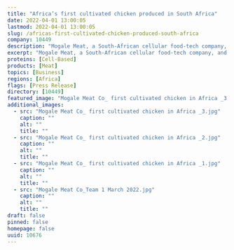 ```yaml
---
title: "Africa’s first cultivated chicken produced in South Africa"
date: 2022-04-01 13:00:05
lastmod: 2022-04-01 13:00:05
slug: /africas-first-cultivated-chicken-produced-south-africa
company: 10449
description: "Mogale Meat, a South-African cellular food-tech company, and their team showcased Africa’s first cultivated chicken on March 30th, 2022. This action not only represents a first for Africa, but also the birth of a major new technological drive to produce more essential animal protein for people. Cultivated meat is a potential game-changer for the planet, and more specifically for Africa’s biodiversity and wildlife conservation."
excerpt: "Mogale Meat, a South-African cellular food-tech company, and their team showcased Africa’s first cultivated chicken on March 30th, 2022. This action not only represents a first for Africa, but also the birth of a major new technological drive to produce more essential animal protein for people. Cultivated meat is a potential game-changer for the planet, and more specifically for Africa’s biodiversity and wildlife conservation."
proteins: [Cell-Based]
products: [Meat]
topics: [Business]
regions: [Africa]
flags: [Press Release]
directory: [10449]
featured_image: "Mogale Meat Co_ first cultivated chicken in Africa _3.jpg"
additional_images:
  - src: "Mogale Meat Co_ first cultivated chicken in Africa _3.jpg"
    caption: ""
    alt: ""
    title: ""
  - src: "Mogale Meat Co_ first cultivated chicken in Africa _2.jpg"
    caption: ""
    alt: ""
    title: ""
  - src: "Mogale Meat Co_ first cultivated chicken in Africa _1.jpg"
    caption: ""
    alt: ""
    title: ""
  - src: "Mogale Meat Co_Team 1 March 2022.jpg"
    caption: ""
    alt: ""
    title: ""
draft: false
pinned: false
homepage: false
uuid: 10676
---
```

